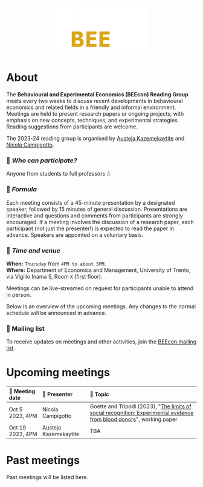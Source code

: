 <p align="center"><img src="images/BEEcon_logo_white.png" width="50%"></p>

# About 

The **Behavioural and Experimental Economics (BEEcon) Reading Group** meets every two weeks to discuss recent developments in behavioural economics and related fields in a friendly and informal environment. Meetings are held to present research papers or ongoing projects, with emphasis on new concepts, techniques, and experimental strategies. Reading suggestions from participants are welcome.

The 2023-24 reading group is organised by [Austeja Kazemekaytite](mailto:a.kazemekaityte@unitn.it?subject=BEEcon%20Reading%20Group) and [Nicola Campigotto](mailto:nicola.campigotto@unitn.it?subject=BEEcon%20Reading%20Group).

### 📌 *Who can participate?*

Anyone from students to full professors :)

### 📌 *Formula*

Each meeting consists of a 45-minute presentation by a designated speaker, followed by 15 minutes of general discussion. Presentations are interactive and questions and comments from participants are strongly encouraged. If a meeting involves the discussion of a research paper, each participant (not just the presenter!) is expected to read the paper in advance. Speakers are appointed on a voluntary basis.

### 📌 *Time and venue*

**When:** `Thursday` from `4PM to about 5PM`.    
**Where:** Department of Economics and Management, University of Trento, via Vigilio Inama 5, Room `X` (first floor).

Meetings can be live-streamed on request for participants unable to attend in person. 

Below is an overview of the upcoming meetings. Any changes to the normal schedule will be announced in advance.

### 📌 Mailing list

To receive updates on meetings and other activities, join the [BEEcon mailing list](https://groups.google.com/a/unitn.it/g/beecon-reading-group-rnoos72391n9-unverified).

# Upcoming meetings

| 📆 **Meeting date** | 📢 **Presenter**      | 📝 **Topic** |
| :--- | :--- | :--- |
| Oct 5 2023, 4PM      | Nicola Campigotto     | Goette and Tripodi (2023), "[The limits of social recognition: Experimental evidence from blood donors](https://www.egontripodi.com/papers/recognition.pdf)", working paper |
| Oct 19 2023, 4PM     | Austeja Kazemekaytite | TBA |


# Past meetings

Past meetings will be listed here.


